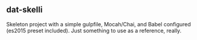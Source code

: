 ## dat-skelli
Skeleton project with a simple gulpfile, Mocah/Chai, and Babel configured (es2015 preset included).
Just something to use as a reference, really.